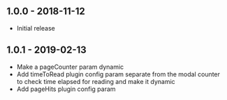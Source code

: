 ## 1.0.0 - 2018-11-12

- Initial release

## 1.0.1 - 2019-02-13

- Make a pageCounter param dynamic
- Add timeToRead plugin config param separate from the modal counter to check time elapsed for reading  and make it dynamic
- Add pageHits plugin config param
